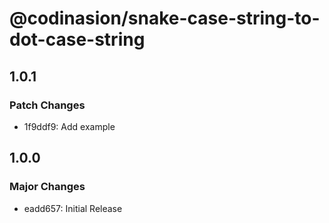 # @codinasion/snake-case-string-to-dot-case-string

## 1.0.1

### Patch Changes

- 1f9ddf9: Add example

## 1.0.0

### Major Changes

- eadd657: Initial Release
